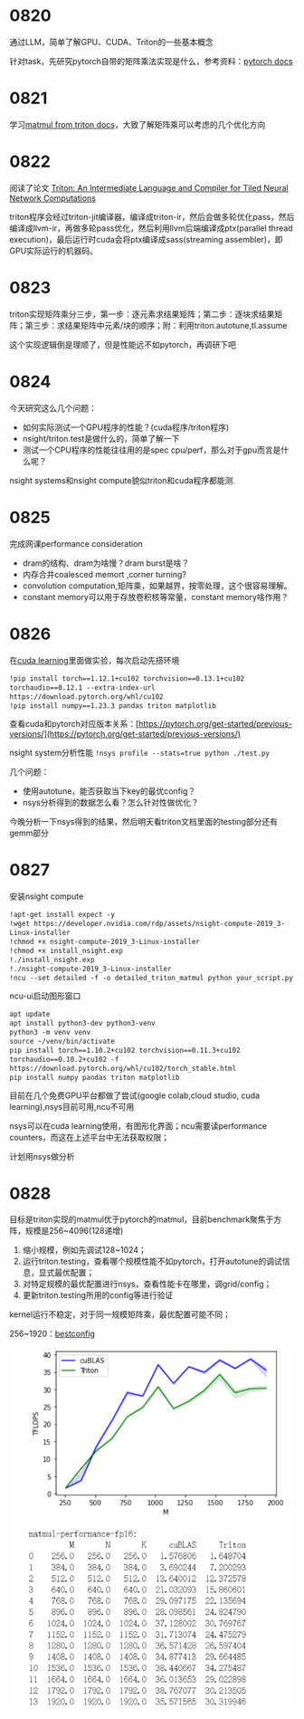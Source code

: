 # 0820

通过LLM，简单了解GPU、CUDA、Triton的一些基本概念

针对task，先研究pytorch自带的矩阵乘法实现是什么，参考资料：[pytorch docs](https://docs.pytorch.org/docs/stable/index.html)

# 0821

学习[matmul from triton docs](https://triton-lang.org/main/getting-started/tutorials/03-matrix-multiplication.html#sphx-glr-getting-started-tutorials-03-matrix-multiplication-py)，大致了解矩阵乘可以考虑的几个优化方向

# 0822

阅读了论文 [Triton: An Intermediate Language and Compiler for Tiled Neural Network Computations](http://www.eecs.harvard.edu/~htk/publication/2019-mapl-tillet-kung-cox.pdf)

triton程序会经过triton-jit编译器，编译成triton-ir，然后会做多轮优化pass，然后编译成llvm-ir，再做多轮pass优化，然后利用llvm后端编译成ptx(parallel thread execution)，最后运行时cuda会将ptx编译成sass(streaming assembler)，即GPU实际运行的机器码。

# 0823

triton实现矩阵乘分三步，第一步：逐元素求结果矩阵；第二步：逐块求结果矩阵；第三步：求结果矩阵中元素/块的顺序；附：利用triton.autotune,tl.assume

这个实现逻辑倒是理顺了，但是性能远不如pytorch，再调研下吧

# 0824

今天研究这么几个问题：

* 如何实际测试一个GPU程序的性能？(cuda程序/triton程序)
* nsight/triton.test是做什么的，简单了解一下
* 测试一个CPU程序的性能往往用的是spec cpu/perf，那么对于gpu而言是什么呢？

nsight systems和nsight compute貌似triton和cuda程序都能测.

# 0825

完成网课performance consideration

* dram的结构、dram为啥慢？dram burst是啥？
* 内存合并coalesced memort ,corner turning?
* convolution computation,矩阵乘，如果越界，按零处理，这个很容易理解。
* constant memory可以用于存放卷积核等常量，constant memory啥作用？

# 0826

在[cuda learning](https://learn.nvidia.com/courses/course)里面做实验，每次启动先搭环境

```
!pip install torch==1.12.1+cu102 torchvision==0.13.1+cu102 torchaudio==0.12.1 --extra-index-url https://download.pytorch.org/whl/cu102
!pip install numpy==1.23.3 pandas triton matplotlib
```

查看cuda和pytorch对应版本关系：[https://pytorch.org/get-started/previous-versions/](https://pytorch.org/get-started/previous-versions/)

nsight system分析性能 `!nsys profile --stats=true python ./test.py`

几个问题：

* 使用autotune，能否获取当下key的最优config？
* nsys分析得到的数据怎么看？怎么针对性做优化？

今晚分析一下nsys得到的结果，然后明天看triton文档里面的testing部分还有gemm部分

# 0827

安装nsight compute

```
!apt-get install expect -y
!wget https://developer.nvidia.com/rdp/assets/nsight-compute-2019_3-Linux-installer
!chmod +x nsight-compute-2019_3-Linux-installer
!chmod +x install_nsight.exp
!./install_nsight.exp
!./nsight-compute-2019_3-Linux-installer
!ncu --set detailed -f -o detailed_triton_matmul python your_script.py
```

ncu-ui启动图形窗口

```
apt update
apt install python3-dev python3-venv
python3 -m venv venv
source ~/venv/bin/activate
pip install torch==1.10.2+cu102 torchvision==0.11.3+cu102 torchaudio==0.10.2+cu102 -f https://download.pytorch.org/whl/cu102/torch_stable.html
pip install numpy pandas triton matplotlib
```

目前在几个免费GPU平台都做了尝试(google colab,cloud studio, cuda learning),nsys目前可用,ncu不可用

nsys可以在cuda learning使用，有图形化界面；ncu需要读performance counters，而这在上述平台中无法获取权限；

计划用nsys做分析

# 0828

目标是triton实现的matmul优于pytorch的matmul，目前benchmark聚焦于方阵，规模是256~4096(128递增)

1. 缩小规模，例如先调试128~1024；
2. 运行triton.testing，查看哪个规模性能不如pytorch，打开autotune的调试信息，显式最优配置；
3. 对特定规模的最优配置进行nsys，查看性能卡在哪里，调grid/config；
4. 更新triton.testing所用的config等进行验证

kernel运行不稳定，对于同一规模矩阵乘，最优配置可能不同；

256~1920：[bestconfig](matmul/256_1920_bestconfig.txt)

![1756362928261](image/log/1756362928261.png)
